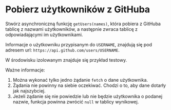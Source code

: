 # Pobierz użytkowników z GitHuba

Stwórz asynchroniczną funkcję `getUsers(names)`, która pobiera z GitHuba tablicę z nazwami użytkowników, a następnie zwraca tablicę z odpowiadającymi im użytkownikami.

Informacje o użytkowniku przypisanym do `USERNAME`, znajdują się pod adresem url: `https://api.github.com/users/USERNAME`.

W środowisku izolowanym znajduje się przykład testowy.

Ważne informacje:

1. Można wykonać tylko jedno żądanie `fetch` o dane użytkownika.
2. Żądania nie powinny na siebie oczekiwać. Chodzi o to, aby dane dotarły jak najszybciej.
3. Jeżeli żądanie się nie powiedzie lub nie będzie użytkownika o podanej nazwie, funkcja powinna zwrócić `null` w tablicy wynikowej.